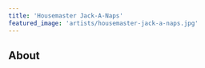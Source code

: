 ```yaml
---
title: 'Housemaster Jack-A-Naps'
featured_image: 'artists/housemaster-jack-a-naps.jpg'
---
```


## About


